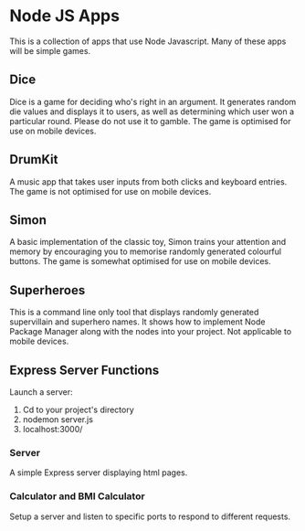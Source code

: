 # Node JS Apps
This is a collection of apps that use Node Javascript. Many of these apps will be simple games.

## Dice
Dice is a game for deciding who's right in an argument. It generates random die values and displays it to users, as well as determining which user won a particular round. Please do not use it to gamble.
The game is optimised for use on mobile devices.

## DrumKit
A music app that takes user inputs from both clicks and keyboard entries.
The game is not optimised for use on mobile devices.

## Simon
A basic implementation of the classic toy, Simon trains your attention and memory by encouraging you to memorise randomly generated colourful buttons.
The game is somewhat optimised for use on mobile devices.

## Superheroes
This is a command line only tool that displays randomly generated supervillain and superhero names. It shows how to implement Node Package Manager along with the nodes into your project.
Not applicable to mobile devices.

## Express Server Functions
Launch a server: 
1. Cd to your project's directory
2. nodemon server.js
3. localhost:3000/

### Server
A simple Express server displaying html pages.

### Calculator and BMI Calculator
Setup a server and listen to specific ports to respond to different requests.
